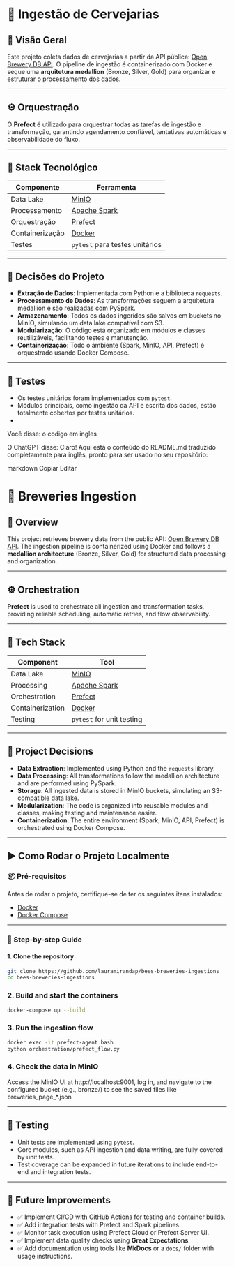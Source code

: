 # 🍺 Ingestão de Cervejarias

## 📌 Visão Geral  
Este projeto coleta dados de cervejarias a partir da API pública: [Open Brewery DB API](https://www.openbrewerydb.org/). O pipeline de ingestão é containerizado com Docker e segue uma **arquitetura medallion** (Bronze, Silver, Gold) para organizar e estruturar o processamento dos dados.

---

## ⚙️ Orquestração  
O **Prefect** é utilizado para orquestrar todas as tarefas de ingestão e transformação, garantindo agendamento confiável, tentativas automáticas e observabilidade do fluxo.

---

## 🔧 Stack Tecnológico

| Componente        | Ferramenta                        |
|------------------|-----------------------------------|
| Data Lake        | [MinIO](https://min.io/)          |
| Processamento    | [Apache Spark](https://spark.apache.org/) |
| Orquestração     | [Prefect](https://www.prefect.io/) |
| Containerização  | [Docker](https://www.docker.com/) |
| Testes           | `pytest` para testes unitários     |

---

## 🚀 Decisões do Projeto

- **Extração de Dados**: Implementada com Python e a biblioteca `requests`.
- **Processamento de Dados**: As transformações seguem a arquitetura medallion e são realizadas com PySpark.
- **Armazenamento**: Todos os dados ingeridos são salvos em buckets no MinIO, simulando um data lake compatível com S3.
- **Modularização**: O código está organizado em módulos e classes reutilizáveis, facilitando testes e manutenção.
- **Containerização**: Todo o ambiente (Spark, MinIO, API, Prefect) é orquestrado usando Docker Compose.

---

## 🧪 Testes

- Os testes unitários foram implementados com `pytest`.
- Módulos principais, como ingestão da API e escrita dos dados, estão totalmente cobertos por testes unitários.
-






Você disse:
o codigo em ingles


O ChatGPT disse:
Claro! Aqui está o conteúdo do README.md traduzido completamente para inglês, pronto para ser usado no seu repositório:

markdown
Copiar
Editar
# 🍺 Breweries Ingestion

## 📌 Overview  
This project retrieves brewery data from the public API: [Open Brewery DB API](https://www.openbrewerydb.org/). The ingestion pipeline is containerized using Docker and follows a **medallion architecture** (Bronze, Silver, Gold) for structured data processing and organization.

---

## ⚙️ Orchestration  
**Prefect** is used to orchestrate all ingestion and transformation tasks, providing reliable scheduling, automatic retries, and flow observability.

---

## 🔧 Tech Stack

| Component         | Tool                             |
|------------------|----------------------------------|
| Data Lake         | [MinIO](https://min.io/)         |
| Processing        | [Apache Spark](https://spark.apache.org/) |
| Orchestration     | [Prefect](https://www.prefect.io/) |
| Containerization  | [Docker](https://www.docker.com/) |
| Testing           | `pytest` for unit testing         |

---

## 🚀 Project Decisions

- **Data Extraction**: Implemented using Python and the `requests` library.
- **Data Processing**: All transformations follow the medallion architecture and are performed using PySpark.
- **Storage**: All ingested data is stored in MinIO buckets, simulating an S3-compatible data lake.
- **Modularization**: The code is organized into reusable modules and classes, making testing and maintenance easier.
- **Containerization**: The entire environment (Spark, MinIO, API, Prefect) is orchestrated using Docker Compose.

---

## ▶️ Como Rodar o Projeto Localmente

### 📦 Pré-requisitos  
Antes de rodar o projeto, certifique-se de ter os seguintes itens instalados:

- [Docker](https://www.docker.com/)
- [Docker Compose](https://docs.docker.com/compose/)

---

### 🚀 Step-by-step Guide

#### 1. Clone the repository

```bash
git clone https://github.com/lauramirandap/bees-breweries-ingestions
cd bees-breweries-ingestions
```

### 2. Build and start the containers

```bash
docker-compose up --build
```

### 3. Run the ingestion flow

```bash
docker exec -it prefect-agent bash
python orchestration/prefect_flow.py
```

### 4. Check the data in MinIO

Access the MinIO UI at http://localhost:9001, log in, and navigate to the configured bucket (e.g., bronze/) to see the saved files like breweries_page_*.json

---

## 🧪 Testing

- Unit tests are implemented using `pytest`.
- Core modules, such as API ingestion and data writing, are fully covered by unit tests.
- Test coverage can be expanded in future iterations to include end-to-end and integration tests.

---

## 🔄 Future Improvements

- ✅ Implement CI/CD with GitHub Actions for testing and container builds.
- ✅ Add integration tests with Prefect and Spark pipelines.
- ✅ Monitor task execution using Prefect Cloud or Prefect Server UI.
- ✅ Implement data quality checks using **Great Expectations**.
- ✅ Add documentation using tools like **MkDocs** or a `docs/` folder with usage instructions.
